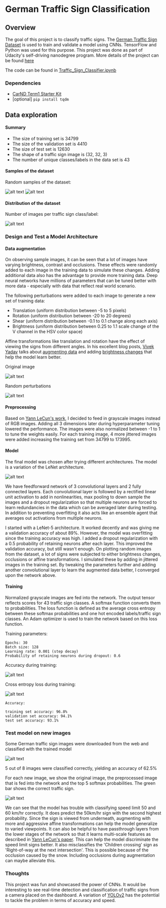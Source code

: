 # **German Traffic Sign Classification** 

[//]: # (Image References)

[image1]: ./output_images/sample_train_data.png "sample train"
[image2]: ./output_images/sample_test_data.png "sample test"
[image3]: ./output_images/dist.png "dist"
[image4]: ./output_images/data_augmentation_og.png "augmentation1"
[image5]: ./output_images/data_augmentation.png "augmentation2"
[image6]: ./output_images/network.png "network"
[image7]: ./output_images/accuracy.png "accuracy"
[image8]: ./output_images/loss.png "loss"
[image9]: ./output_images/new_images.png "new images"
[image10]: ./output_images/top5.png "top5"


Overview
---
The goal of this project is to classify traffic signs. The [German Traffic Sign Dataset](http://benchmark.ini.rub.de/?section=gtsrb&subsection=dataset) is used to train and validate a model using CNNs. TensorFlow and Python was used for this purpose.
This project was done as part of Udacity's self-driving nanodegree program. More details of the project can be found [here](https://github.com/udacity/CarND-Traffic-Sign-Classifier-Project)

The code can be found in [Traffic_Sign_Classifier.ipynb]('./Traffic_Sign_Classifier.ipynb')


### Dependencies

* [CarND Term1 Starter Kit](https://github.com/udacity/CarND-Term1-Starter-Kit)
* [optional] `pip install tqdm`


Data exploration
---

#### Summary

* The size of training set is 34799
* The size of the validation set is 4410
* The size of test set is 12630
* The shape of a traffic sign image is (32, 32, 3)
* The number of unique classes/labels in the data set is 43

#### Samples of the dataset

Random samples of the dataset:

![alt text][image1]
![alt text][image2]

#### Distribution of the dataset

Number of images per traffic sign class/label:

![alt text][image3]


### Design and Test a Model Architecture

#### Data augmentation

On observing sample images, it can be seen that a lot of images have varying brightness, contrast and occlusions. These effects were randomly added to each image in the training data to simulate these changes. Adding additional data also has the advantage to provide more training data. Deep neural networks have millions of parameters that can be tuned better with more data - especially with data that reflect real world scenario. 

The following perturbations were added to each image to generate a new set of training data:
* Translation (uniform distribution between -5 to 5 pixels)
* Rotation (uniform distribution between -20 to 20 degrees)
* Shear (uniform distribution between -0.1 to 0.1 change along each axis)
* Brightness (uniform distribution between 0.25 to 1.1 scale change of the V channel in the HSV color space)

Affine transformations like translation and rotation have the effect of viewing the signs from different angles. In his excellent blog posts, [Vivek Yadav](https://medium.com/@vivek.yadav) talks about [augmenting data](https://medium.com/@vivek.yadav/dealing-with-unbalanced-data-generating-additional-data-by-jittering-the-original-image-7497fe2119c3#.sgh2jfdqu) and adding [brightness changes](https://medium.com/@vivek.yadav/improved-performance-of-deep-learning-neural-network-models-on-traffic-sign-classification-using-6355346da2dc) that help the model learn better.

Original image

![alt text][image4]

Random perturbations

![alt text][image5]


#### Preprocessing

Based on [Yann LeCun's work](http://yann.lecun.com/exdb/publis/pdf/sermanet-ijcnn-11.pdf), I decided to feed in grayscale images instead of RGB images. Adding all 3 dimensions later during hyperparameter tuning lowered the performance. 
The images were also normalized between -1 to 1 to tune the weights easily. For each training image, 4 more jittered images were added increasing the training set from 34799 to 173995.


#### Model

The final model was chosen after trying different architectures. The model is a variation of the LeNet architecture.

![alt text][image6]

We have feedforward network of 3 convolutional layers and 2 fully connected layers. Each convolutional layer is followed by a rectified linear unit activation to add in nonlinearities, max pooling to down sample the images and a dropout regularization so that multiple neurons are forced to learn redundancies in the data which can be averaged later during testing. In addition to preventing overfitting it also acts like an ensemble agent that averages out activations from multiple neurons. 

I started with a LeNet-5 architecture. It worked decently and was giving me a validation accuracy of about 89%. However, the model was overfitting since the training accuracy was high. I added a dropout regularization with a 0.5 probability of retaining neurons after each layer. This improved the validation accuracy, but still wasn't enough. On plotting random images from the dataset, a lot of signs were subjected to either brightness changes, occlusions or affine transformations. I simulated these by adding in jittered images in the training set. By tweaking the parameters further and adding another convolutional layer to learn the augmented data better, I converged upon the network above. 

#### Training

Normalized grayscale images are fed into the network. The output tensor reflects scores for 43 traffic sign classes. A softmax function converts them to probabilities. The loss function is defined as the average cross entropy between these softmax probabilities and one hot encoded labels/traffic sign classes. An Adam optimizer is used to train the network based on this loss function. 

Training parameters:
```
Epochs: 30
Batch size: 128
Learning rate: 0.001 (step decay)
Probability of retaining neurons during dropout: 0.6
```

Accuracy during training:

![alt text][image7]

Cross entropy loss during training:

![alt text][image8]

```
Accuracy:

training set accuracy: 96.8%
validation set accuracy: 94.1%
test set accuracy: 93.1%
```

### Test model on new images

Some German traffic sign images were downloaded from the web and classified with the trained model

![alt text][image9]

5 out of 8 images were classified correctly, yielding an accuracy of 62.5%

For each new image, we show the original image, the preprocessed image that is fed into the network and the top 5 softmax probabilities. The green bar shows the correct traffic sign.

![alt text][image10]

We can see that the model has trouble with classifying speed limit 50 and 60 km/hr correctly. It does predict the 50km/hr sign with the second highest probability. Since the sign is viewed from underneath, augmenting with more and aggressive affine transformations can help the model generalize to varied viewpoints. It can also be helpful to have passthrough layers from the lower stages of the network so that it learns multi-scale features as described in [Yann LeCun's paper](http://yann.lecun.com/exdb/publis/pdf/sermanet-ijcnn-11.pdf). This can help the model discriminate the speed limit signs better.
It also misclassifies the 'Children crossing' sign as 'Right-of-way at the next intersection'. This is possible because of the occlusion caused by the snow. Including occlusions during augmentation can maybe alleviate this. 


### Thoughts

This project was fun and showcased the power of CNNs. It would be interesting to see real-time detection and classification of traffic signs from a camera placed on the dashboard. A variation of [YOLOv2](https://arxiv.org/abs/1612.08242) has the potential to tackle the problem in terms of accuracy and speed.
